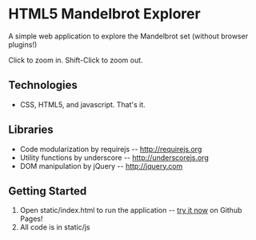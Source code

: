 HTML5 Mandelbrot Explorer
=============
A simple web application to explore the Mandelbrot set (without browser plugins!)

Click to zoom in.
Shift-Click to zoom out.

Technologies
------------
* CSS, HTML5, and javascript. That's it.

Libraries
---------
* Code modularization by requirejs -- http://requirejs.org
* Utility functions by underscore -- http://underscorejs.org
* DOM manipulation by jQuery -- http://jquery.com

Getting Started
---------------

1. Open static/index.html to run the application -- [try it now](https://nentuaby.github.io/mandelbrot/index.html) on Github Pages!
2. All code is in static/js
